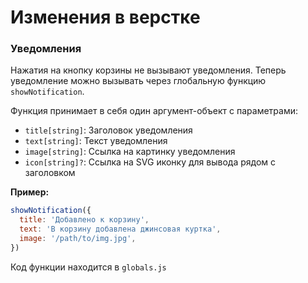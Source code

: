 # Изменения в верстке

### Уведомления
Нажатия на кнопку корзины не вызывают уведомления.
Теперь уведомление можно вызывать через глобальную функцию
`showNotification`.

Функция принимает в себя один аргумент-объект с параметрами:

- `title[string]`: Заголовок уведомления
- `text[string]`: Текст уведомления
- `image[string]`: Ссылка на картинку уведомления
- `icon[string]?`: Ссылка на SVG иконку для вывода рядом с заголовком

**Пример:**
```js
showNotification({
  title: 'Добавлено к корзину',
  text: 'В корзину добавлена джинсовая куртка',
  image: '/path/to/img.jpg',
})
```

Код функции находится в `globals.js`
